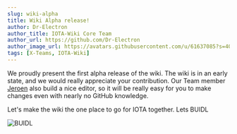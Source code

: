 ```yaml
---
slug: wiki-alpha
title: Wiki Alpha release!
author: Dr-Electron
author_title: IOTA-Wiki Core Team
author_url: https://github.com/Dr-Electron
author_image_url: https://avatars.githubusercontent.com/u/61637085?s=400&u=af6caa142c72ef0212a8f9f6798a19878fdd1dae&v=4
tags: [X-Teams, IOTA-Wiki]
---
```


We proudly present the first alpha release of the wiki. The wiki is in an early state, and we would really appreciate your contribution.
Our Team member [Jeroen](https://github.com/jlvandenhout) also build a nice editor, so it will be really easy for you to make changes even with nearly no GitHub knowledge.

Let's make the wiki the one place to go for IOTA together. Lets BUIDL

![BUIDL](/img/buidl-bridge.gif)